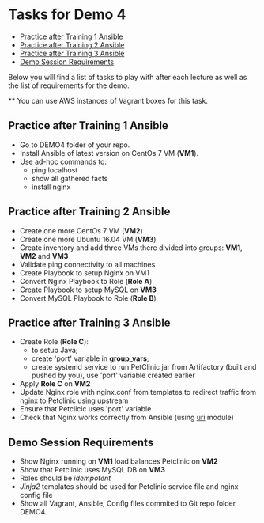 # Tasks for Demo 4

- [Practice after Training 1 Ansible](#Practice-after-Training-1-Ansible)
- [Practice after Training 2 Ansible](#Practice-after-Training-2-Ansible)
- [Practice after Training 3 Ansible](#Practice-after-Training-3-Ansible)
- [Demo Session Requirements](#Demo-Session-Requirements)


Below you will find a list of tasks to play with after each lecture as well as the list of requirements for the demo.

** You can use AWS instances of Vagrant boxes for this task.

## Practice after Training 1 Ansible

- Go to DEMO4 folder of your repo.
- Install Ansible of latest version on CentOs 7 VM (__VM1__).
- Use ad-hoc commands to:
    * ping localhost
    * show all gathered facts
    * install nginx

## Practice after Training 2 Ansible

- Create one more CentOs 7 VM (__VM2__)
- Create one more Ubuntu 16.04 VM (__VM3__)
- Create inventory and add three VMs there divided into groups: __VM1__, __VM2__ and __VM3__
- Validate ping connectivity to all machines
- Create Playbook to setup Nginx on VM1
- Convert Nginx Playbook to Role (__Role A__)
- Create Playbook to setup MySQL on __VM3__
- Convert MySQL Playbook to Role (__Role B__)

## Practice after Training 3 Ansible

- Create Role (__Role C__):
    * to setup Java;
    * create 'port' variable in __group_vars__;
    * create systemd service to run PetClinic jar from Artifactory (built and pushed by you), use 'port' variable created earlier
- Apply __Role C__ on __VM2__
- Update Nginx role with nginx.conf from templates to redirect traffic from nginx to Petclinic using upstream
- Ensure that Petclicic uses 'port' variable
- Check that Nginx works correctly from Ansible (using [uri](https://docs.ansible.com/ansible/latest/modules/uri_module.html) module)

## Demo Session Requirements

- Show Nginx running on __VM1__ load balances Petclinic on __VM2__
- Show that Petclinic uses MySQL DB on __VM3__
- Roles should be _idempotent_
- _Jinja2_ templates should be used for Petclinic service file and nginx config file
- Show all Vagrant, Ansible, Config files commited to Git repo folder DEMO4.
 
